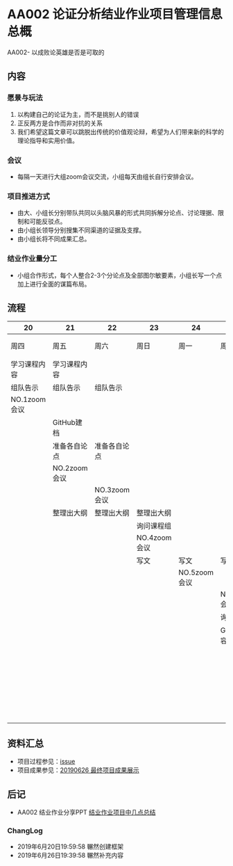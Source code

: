 # AA002 论证分析结业作业项目管理信息总概
AA002- 以成败论英雄是否是可取的

## 内容
### 愿景与玩法
1. 以构建自己的论证为主，而不是挑别人的错误
2. 正反两方是合作而非对抗的关系
3. 我们希望这篇文章可以跳脱出传统的价值观论辩，希望为人们带来新的科学的理论指导和实用价值。

### 会议
- 每隔一天进行大组zoom会议交流，小组每天由组长自行安排会议。

### 项目推进方式
- 由大、小组长分别带队共同以头脑风暴的形式共同拆解分论点、讨论理据、限制和可能反驳点。
- 由小组长领导分别搜集不同渠道的证据及支撑。
- 由小组长将不同成果汇总。

### 结业作业量分工
- 小组合作形式，每个人整合2-3个分论点及全部图尔敏要素，小组长写一个点加上进行全面的谋篇布局。

## 流程
20 | 21 | 22 | 23 | 24 | 25 | 26
-- | -- | -- | -- | -- | -- | --
周四 | 周五 | 周六 | 周日 | 周一 | 周二 | 周三
学习课程内容 | 学习课程内容 |   |   |   |   |  
组队告示 | 组队告示 | 组队告示 |   |   |   |  
NO.1zoom会议 |   |   |   |   |   |  
  | GitHub建档 |   |   |   |   |  
  | 准备各自论点 | 准备各自论点 |   |   |   |  
  | NO.2zoom会议 |   |   |   |   |  
  |   | NO.3zoom会议 |   |   |   |  
  | 整理出大纲 | 整理出大纲 | 整理出大纲 |   |   |  
  |   |   | 询问课程组 |   |   |  
  |   |   | NO.4zoom会议 |   |   |  
  |   |   | 写文 | 写文 | 写文 |  
  |   |   |   | NO.5zoom会议 |   |  
  |   |   |   |   | NO.6zoom会议 |  
  |   |   |   |   | 询问课程组 |  
  |   |   |   |   | GitHub内容完备 |  
  |   |   |   |   |   | 出文提交课程组


## 资料汇总
- 项目过程参见：[issue](https://github.com/CathrineintheCR/AA002-/issues)
- 项目成果参见：[20190626 最终项目成果展示 ](https://github.com/CathrineintheCR/AA002-/issues/4)


## 后记
- AA002 结业作业分享PPT [结业作业项目中几点总结](https://github.com/CathrineintheCR/AA002-/issues/5)



### ChangLog
- 2019年6月20日19:59:58 冁然创建框架
- 2019年6月26日19:39:58 冁然补充内容
